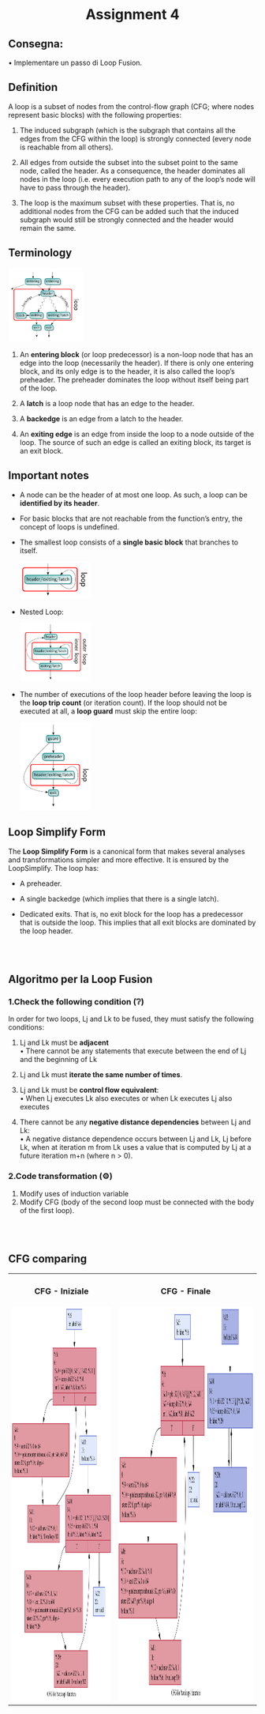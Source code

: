# <center> Assignment 4 </center>

## Consegna:

• Implementare un passo di Loop Fusion.

## Definition

A loop is a subset of nodes from the control-flow graph (CFG; where nodes represent basic blocks) with the following properties:

1. The induced subgraph (which is the subgraph that contains all the edges from the CFG within the loop) is strongly connected (every node is reachable from all others).

2. All edges from outside the subset into the subset point to the same node, called the header. As a consequence, the header dominates all nodes in the loop (i.e. every execution path to any of the loop’s node will have to pass through the header).

3. The loop is the maximum subset with these properties. That is, no additional nodes from the CFG can be added such that the induced subgraph would still be strongly connected and the header would remain the same.

## Terminology

<img src="img/terminology.png" alt="terminology" width=30%></img>

1. An <b>entering block</b> (or loop predecessor) is a non-loop node that has an edge into the loop (necessarily the header). If there is only one entering block, and its only edge is to the header, it is also called the loop’s preheader. The preheader dominates the loop without itself being part of the loop.

2. A <b>latch</b> is a loop node that has an edge to the header.

3. A <b>backedge</b> is an edge from a latch to the header.

4. An <b>exiting edge</b> is an edge from inside the loop to a node outside of the loop. The source of such an edge is called an exiting block, its target is an exit block. 


## Important notes

- A node can be the header of at most one loop. As such, a loop can be <b>identified by its header</b>.
  
- For basic blocks that are not reachable from the function’s entry, the concept of loops is undefined. 

- The smallest loop consists of a <b>single basic block</b> that branches to itself.

    <img src="img/smallestLoop.png" alt="smallest loop" width=30%></img>

- Nested Loop: 

    <img src="img/nestedLoop.png" alt="nested loop" width=30%></img>

- The number of executions of the loop header before leaving the loop is the <b>loop trip count</b> (or iteration count). If the loop should not be executed at all, a <b>loop guard</b> must skip the entire loop:
    
    <img src="img/guard.png" alt="nested loop" width=30%></img>


## Loop Simplify Form

The <b>Loop Simplify Form</b> is a canonical form that makes several analyses and transformations simpler and more effective. It is ensured by the LoopSimplify. The loop has:

- A preheader.

- A single backedge (which implies that there is a single latch).

- Dedicated exits. That is, no exit block for the loop has a predecessor that is outside the loop. This implies that all exit blocks are dominated by the loop header.

<br><br>

## Algoritmo per la Loop Fusion

### 1.Check the following condition (❔)

In order for two loops, Lj and Lk to be fused, they must satisfy the following conditions:

1. Lj and Lk must be <b>adjacent</b><br>
• There cannot be any statements that execute between the end of Lj and the beginning of Lk

2. Lj and Lk must <b>iterate the same number of times</b>.
   
3. Lj and Lk must be <b>control flow equivalent</b>:<br>
• When Lj executes Lk also executes or when Lk executes Lj also executes

4. There cannot be any <b>negative distance dependencies</b> between Lj and Lk:<br>
• A negative distance dependence occurs between Lj and Lk, Lj before Lk, 
when at iteration m from Lk uses a value that is computed by Lj at a future 
iteration m+n (where n > 0).

### 2.Code transformation (⚙️)

1. Modify uses of induction variable
2. Modify CFG (body of the second loop must be connected with the body of the first loop).

<br><br>

## CFG comparing

<table>
<tr>
    <td><center><h3>CFG - Iniziale </center></td>
    <td><center><h3>CFG - Finale   </center></td>
</tr>
<tr>
    <td><img src="img/CFG_iniziale.png" alt="starting IR codes" style="height: 800px; width: 700px;"></td>
    <td><img src="img/CFG_postFusione.png" alt="optimized IR codes" style="height: 800px; width: 1050px;"></td>
</tr>
</table>














